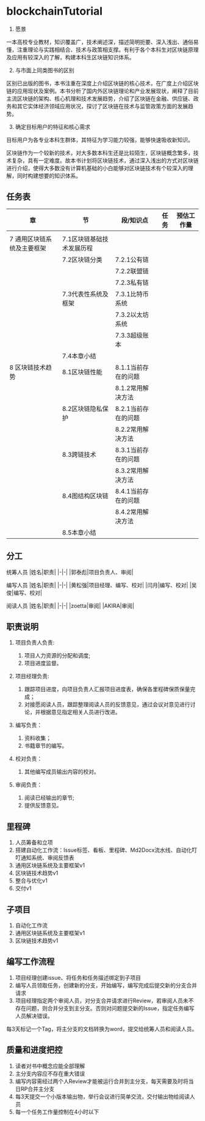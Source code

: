 # blockchainTutorial

1. 愿景

一本高校专业教材，知识覆盖广，技术阐述深，描述简明扼要、深入浅出、通俗易懂，注重理论与实践相结合、技术与政策相支撑。有利于各个本科生对区块链原理及应用有较深入的了解，构建本科生区块链知识体系。

2. 与市面上同类图书的区别

区别已出版的图书，本书注重在深度上介绍区块链的核心技术，在广度上介绍区块链的应用现状及案例。本书分析了国内外区块链理论和产业发展现状，阐释了目前主流区块链的架构、核心机理和技术发展趋势，介绍了区块链在金融、供应链、政务和其它实体经济领域应用状况，探讨了区块链在技术与监管政策方面的发展趋势。

3. 确定目标用户的特征和核心需求

目标用户为各专业本科生群体，其特征为学习能力较强，能够快速吸收新知识。

区块链作为一个较新的技术，对大多数本科生还是比较陌生，区块链概念繁多，技术复杂，具有一定难度。故本书计划将区块链技术，通过深入浅出的方式对区块链进行介绍，使得大多数没有计算机基础的小白能够对区块链技术有个较深入的理解，同时构建想要的知识体系。

## 任务表

|         章                        	|         节                       	|     段/知识点              	| 任务 	| 预估工作量 	|
|-----------------------------------	|----------------------------------	|----------------------------	|------	|------------	|
|                                   	|                                  	|                            	|      	|            	|
|     7 通用区块链系统及主要框架    	|     7.1区块链基础技术发展历程    	|                            	|      	|            	|
|                                   	|     7.2区块链分类                	|     7.2.1公有链            	|      	|            	|
|                                   	|                                  	|     7.2.2联盟链            	|      	|            	|
|                                   	|                                  	|     7.2.3私有链            	|      	|            	|
|                                   	|     7.3代表性系统及框架          	|     7.3.1比特币系统        	|      	|            	|
|                                   	|                                  	|     7.3.2以太坊系统        	|      	|            	|
|                                   	|                                  	|     7.3.3超级账本          	|      	|            	|
|                                   	|     7.4本章小结                  	|                            	|      	|            	|
|     8 区块链技术趋势              	|     8.1区块链性能                	|     8.1.1当前存在的问题    	|      	|            	|
|                                   	|                                  	|     8.1.2常用解决方法      	|      	|            	|
|                                   	|     8.2区块链隐私保护            	|     8.2.1当前存在的问题    	|      	|            	|
|                                   	|                                  	|     8.2.2常用解决方法      	|      	|            	|
|                                   	|     8.3跨链技术                  	|     8.3.1当前存在的问题    	|      	|            	|
|                                   	|                                  	|     8.3.2常用解决方法      	|      	|            	|
|                                   	|     8.4图结构区块链              	|     8.4.1当前存在的问题    	|      	|            	|
|                                   	|                                  	|     8.4.2常用解决方法      	|      	|            	|
|                                   	|     8.5本章小结                  	|                            	|      	|            	|

## 分工

统筹人员
|姓名|职责|
|-|-|
|郭泰彪|项目负责人、审阅|


编写人员
|姓名|职责|
|-|-|
|黄松强|项目经理、编写、校对|
|闫月|编写、校对|
|吴俊|编写、校对|

阅读人员
|姓名|职责|
|-|-|
|zoetta|审阅|
|AKIRA|审阅|

## 职责说明

1. 项目负责人负责:
    1. 项目人力资源的分配和调度;
    2. 项目进度监督。

2. 项目经理负责:
    1. 跟踪项目进度，向项目负责人汇报项目进度表，确保各里程碑保质保量完成；
    2. 对接愿阅读人员，跟踪整理阅读人员的反馈意见，通过会议对意见进行讨论，并根据意见指定相关人员进行改进。

3. 编写负责：
    1. 资料收集；
    2. 书籍章节的编写。

4. 校对负责：
    1. 其他编写成员输出内容的校对。

5. 审阅负责：
    1. 阅读已经输出的章节;
    2. 提供反馈意见。

## 里程碑

1. 人员筹备和立项
2. 搭建自动化工作流：Issue标签、看板、里程碑、Md2Docx流水线、自动化叮叮通知系统、审阅反馈表
3. 通用区块链系统及主要框架v1
4. 区块链技术趋势v1
5. 整合与优化v1
6. 交付v1

## 子项目
1. 自动化工作流
2. 通用区块链系统及主要框架v1
3. 区块链技术趋势v1

## 编写工作流程
1. 项目经理创建issue、将任务和任务描述绑定到子项目
2. 编写人员领取任务，创建新的分支，开始编写，编写完成后提交新的分支合并请求
3. 项目经理指定两个审阅人员，对分支合并请求进行Review，若审阅人员未不存在问题，则合并分支到主分支。否则对问题提交新的Issue，指定任务编写人员解决错误。

每3天标记一个Tag，将主分支的文档转换为word，提交给统筹人员和阅读人员。

## 质量和进度把控

1. 读者对书中概念应能全部理解
2. 主分支内容应不存在重大错误
3. 编写内容需经过两个人Review才能被运行合并到主分支，每天需要及时将当日RP合并主分支
4. 每3天提交一个小版本输出物，举行会议进行简单交流，交付输出物给阅读人员
5. 每一个任务工作量控制在4小时以下
